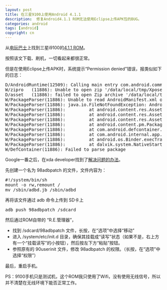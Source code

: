 ```yaml
---
layout: post
title: 在三星9100上使用Android 4.1.1
description:  修复Android4.1.1 ROM无法使用Eclipse上传APK包的BUG。
categories: android
tags: [android]
copyright: cn
---
```


从[电玩巴士](http://www.tgbus.com/)上找到三星i9100的[4.1.1 ROM](http://samsung.tgbus.com/201209/448773.shtml)。

按照该文下载、刷机，一切看起来都很正常。

但是在使用Eclipse上传APK时，系统提示“Permission denied”错误，报类似如下的日志：
<pre>
D/AndroidRuntime(12509): Calling main entry com.android.commands.pm.Pm
W/zipro   (11886): Unable to open zip '/data/local/tmp/XposedInstaller.apk': Permission denied
D/asset   (11886): failed to open Zip archive '/data/local/tmp/XposedInstaller.apk'
W/PackageParser(11886): Unable to read AndroidManifest.xml of /data/local/tmp/XposedInstaller.apk
W/PackageParser(11886): java.io.FileNotFoundException: AndroidManifest.xml
W/PackageParser(11886):         at android.content.res.AssetManager.openXmlAssetNative(Native Method)
W/PackageParser(11886):         at android.content.res.AssetManager.openXmlBlockAsset(AssetManager.java:522)
W/PackageParser(11886):         at android.content.res.AssetManager.openXmlResourceParser(AssetManager.java:478)
W/PackageParser(11886):         at android.content.pm.PackageParser.parsePackageLite(PackageParser.java:749)
W/PackageParser(11886):         at com.android.defcontainer.DefaultContainerService$1.getMinimalPackageInfo(DefaultContainerService.java:169)
W/PackageParser(11886):         at com.android.internal.app.IMediaContainerService$Stub.onTransact(IMediaContainerService.java:110)
W/PackageParser(11886):         at android.os.Binder.execTransact(Binder.java:367)
W/PackageParser(11886):         at dalvik.system.NativeStart.run(Native Method)
W/DefContainer(11886): Failed to parse package
</pre>

Google一番之后，在xda developer找到了[解决问题的办法](http://forum.xda-developers.com/showthread.php?p=30873127)。

先创建一个名为 98adbpatch 的文件，文件内容为：
<pre>
#!/system/bin/sh
mount -o rw,remount /
mv /sbin/adbd.jb /sbin/adbd
</pre>

再将该文件通过 adb 命令上传到 SD卡上
<pre>
adb push 98adbpatch /sdcard
</pre>

然后通过ROM自带的 “R.E.管理器”，

* 找到 /sdcard/98adbpatch 文件，长按，在“选项”中选择“移动”
* 进入 /system/etc/init.d 目录，确保其挂载成“读写”状态（如果不是，右上方有一个“挂载读写”的小按钮），然后按左下方“粘贴”按钮。
* 参照原有的 90userinit 文件，修改 98adbpatch 的权限。（长按，在“选项”中选择“权限”）

最后，重启手机。

PS：9100手机只是测试机，这个ROM我只使用了Wifi，没有使用无线信号，所以并不清楚在无线环境下能否正常工作。
